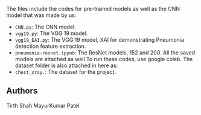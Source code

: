The files include the codes for pre-trained models as well as the CNN model that was made by us:
- `CNN.py`: The CNN model.
- `vgg19.py`: The VGG 19 model.
- `vgg19_EAI.py`: The VGG 19 model, XAI for demonstrating Pneumonia detection feature extraction.
- `pneumonia-resnet.ipynb`: The ResNet models, 152 and 200.
All the saved models are attached as well
To run these codes, use google colab.
The dataset folder is also attached in here as:
- `chest_xray.`: The dataset for the project.

## Authors
Tirth Shah
MayurKumar Patel